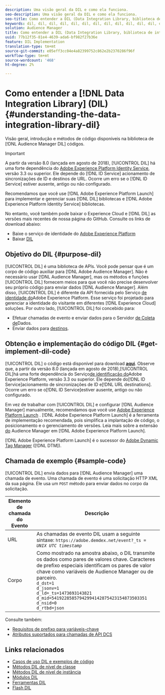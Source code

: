 ```yaml
---
description: Uma visão geral da DIL e como ela funciona.
seo-description: Uma visão geral da DIL e como ela funciona.
seo-title: Como entender a DIL (Data Integration Library, biblioteca de integração de dados)
keywords: dil, dil, dil, dil, dil, dil, dil, dil, dil, dil, dil, dil, dil, dil, dil, dil, dil, dil, dil, dil, dil, dil, dil, dil, dil, dil, dil, dil, dil, dil, dil, dil, dil, dil,
solution: Audience Manager
title: Como entender a DIL (Data Integration Library, biblioteca de integração de dados)
uuid: 77b12f35-81e4-4639-ada6-bf982f27b36e
feature: DIL Implementation
translation-type: tm+mt
source-git-commit: e05eff3cc04e4a82399752c862e2b2370286f96f
workflow-type: tm+mt
source-wordcount: '468'
ht-degree: 2%

---
```



# Como entender a [!DNL Data Integration Library] (DIL){#understanding-the-data-integration-library-dil}

Visão geral, introdução e métodos de código disponíveis na biblioteca de [!DNL Audience Manager DIL] códigos.

>[!IMPORTANT]
>
>A partir da versão 8.0 (lançada em agosto de 2018), [!UICONTROL DIL] há uma forte dependência do [Adobe Experience Platform Identity Service](https://docs.adobe.com/content/help/en/id-service/using/home.html), versão 3.3 ou superior. Ele depende do [!DNL ID Service] acionamento de sincronizações de ID e destinos de URL. Ocorre um erro se o [!DNL ID Service] estiver ausente, antigo ou não configurado.
>
>Recomendamos que você use [!DNL Adobe Experience Platform Launch] para implementar e gerenciar suas [!DNL DIL] bibliotecas e [!DNL Adobe Experience Platform Identity Service] bibliotecas.

No entanto, você também pode baixar o Experience Cloud e [!DNL DIL] as versões mais recentes de nossa página do GitHub. Consulte os links de download abaixo:

* Baixe o serviço de identidade do [Adobe Experience Platform](https://github.com/Adobe-Marketing-Cloud/id-service/releases)
* Baixar [DIL](https://github.com/Adobe-Marketing-Cloud/dil/releases)

## Objetivo do DIL {#purpose-dil}

[!UICONTROL DIL] é uma biblioteca de APIs. Você pode pensar que é um corpo de código auxiliar para [!DNL Adobe Audience Manager]. Não é necessário usar [!DNL Audience Manager], mas os métodos e funções [!UICONTROL DIL] fornecem meios para que você não precise desenvolver seu próprio código para enviar dados [!DNL Audience Manager]. Além disso, [!UICONTROL DIL] é diferente da API fornecida pelo Serviço [de identidade do](https://docs.adobe.com/content/help/en/id-service/using/home.html)Adobe Experience Platform. Esse serviço foi projetado para gerenciar a identidade do visitante em diferentes [!DNL Experience Cloud] soluções. Por outro lado, [!UICONTROL DIL] foi concebido para:

* Efetuar chamadas de evento e enviar dados para o Servidor [de Coleta de](../reference/system-components/components-data-collection.md)Dados.
* Enviar dados para [destinos](../features/destinations/destinations.md).

## Obtenção e implementação do código DIL {#get-implement-dil-code}

[!UICONTROL DIL] o código está disponível para download **[aqui](https://github.com/Adobe-Marketing-Cloud/dil/releases)**. Observe que, a partir da versão 8.0 (lançada em agosto de 2018),[!UICONTROL DIL]há uma forte dependência do Serviço[de identificação do](https://docs.adobe.com/content/help/en/id-service/using/home.html)Adobe Experience Platform, versão 3.3 ou superior. Ele depende do[!DNL ID Service]acionamento de sincronizações de ID e[!DNL URL destinations]. Ocorre um erro se o[!DNL ID Service]estiver ausente, antigo ou não configurado.

Em vez de trabalhar com [!UICONTROL DIL] e configurar [!DNL Audience Manager] manualmente, recomendamos que você use [Adobe Experience Platform Launch](https://docs.adobelaunch.com/) . [!DNL Adobe Experience Platform Launch] é a ferramenta de implementação recomendada, pois simplifica a implantação de código, o posicionamento e o gerenciamento de versões. Leia mais sobre a extensão [do](https://docs.adobelaunch.com/extension-reference/web/adobe-audience-manager-extension) Audience Manager em [!DNL Adobe Experience Platform Launch].

[!DNL Adobe Experience Platform Launch] é o sucessor do [Adobe Dynamic Tag Manager](https://docs.adobe.com/content/help/en/dtm/using/c-overview.html) ([!DNL DTM]).

## Chamada de exemplo {#sample-code}

[!UICONTROL DIL] envia dados para [!DNL Audience Manager] uma chamada de evento. Uma chamada de evento é uma solicitação HTTP XML da sua página. Ele usa um `POST` método para enviar dados no corpo da solicitação.

| Elemento de chamada do Evento | Descrição |
|--- |--- |
| URL | As chamadas de evento DIL usam a seguinte sintaxe: `https://adobe.demdex.net/event?_ts =` *`UNIX UTC timestamp`* |
| Corpo | Como mostrado na amostra abaixo, o DIL transmite os dados como pares de valores chave. Caracteres de prefixo especiais identificam os pares de valor chave como variáveis de Audience Manager ou de parceiro.<br>`d_dst=1`<br>`d_jsonv=1`<br>`d_ld=_ts=1473693143821`<br>`d_mid=54192285857942994142875423154873503351`<br>`d_nsid=0`<br>`d_rtbd=json`<br> |

Consulte também:
* [Requisitos de prefixo para variáveis-chave](../features/traits/trait-variable-prefixes.md)
* [Atributos suportados para chamadas de API DCS](../api/dcs-intro/dcs-api-reference/dcs-keys.md)

## Links relacionados

* [Casos de uso DIL e exemplos de código](/help/using/dil/dil-use-cases.md)
* [Métodos DIL de nível de classe](/help/using/dil/dil-class-overview/dil-start.md)
* [Métodos DIL de nível de instância](/help/using/dil/dil-instance-methods.md)
* [Módulos DIL](/help/using/dil/dil-modules.md)
* [Ferramentas DIL](/help/using/dil/dil-tools.md)
* [Flash DIL](/help/using/dil/dil-flash.md)
